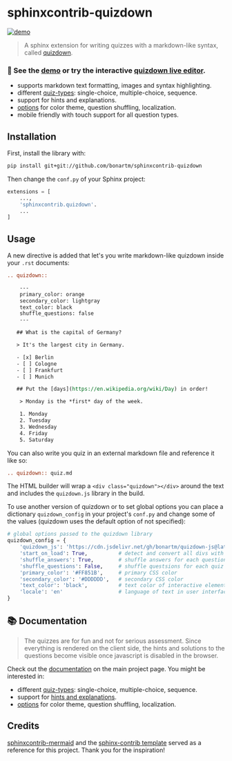  # sphinxcontrib-quizdown

[![demo](https://github.com/bonartm/sphinxcontrib-quizdown/actions/workflows/build_deploy.yml/badge.svg)](https://github.com/bonartm/sphinxcontrib-quizdown/actions/workflows/build_deploy.yml)

> A sphinx extension for writing quizzes with a markdown-like syntax, called [quizdown](https://github.com/bonartm/quizdown-js). 

### 🚀 See the [demo](https://bonartm.github.io/sphinxcontrib-quizdown/) or try the interactive [quizdown live editor](https://bonartm.github.io/quizdown-live-editor/).

- supports markdown text formatting, images and syntax highlighting.
- different [quiz-types](https://github.com/bonartm/quizdown-js/blob/main/docs/syntax.md): single-choice, multiple-choice, sequence.
- support for hints and explanations.
- [options](https://github.com/bonartm/quizdown-js/blob/main/docs/options.md) for color theme, question shuffling, localization.
- mobile friendly with touch support for all question types.


## Installation

First, install the library with:

```bash
pip install git+git://github.com/bonartm/sphinxcontrib-quizdown
```

Then change the `conf.py` of your Sphinx project:

```python
extensions = [
    ...,
    'sphinxcontrib.quizdown'.
    ...
]
```

## Usage

A new directive is added that let's you write markdown-like quizdown inside your `.rst` documents:

```rst
.. quizdown::

    ---
    primary_color: orange
    secondary_color: lightgray
    text_color: black
    shuffle_questions: false
    ---

   ## What is the capital of Germany?

   > It's the largest city in Germany.  

   - [x] Berlin
   - [ ] Cologne
   - [ ] Frankfurt
   - [ ] Munich

   ## Put the [days](https://en.wikipedia.org/wiki/Day) in order!

    > Monday is the *first* day of the week.

    1. Monday
    2. Tuesday
    3. Wednesday
    4. Friday
    5. Saturday  
```

You can also write you quiz in an external markdown file and reference it like so:

```rst
.. quizdown:: quiz.md
```

The HTML builder will wrap a `<div class="quizdown"></div>` around the text and includes the `quizdown.js` library in the build.

To use another version of quizdown or to set global options you can place a dictionary `quizdown_config` in your project's `conf.py` and change some of the values (quizdown uses the default option of not specified):

```python
# global options passed to the quizdown library
quizdown_config = {
    'quizdown_js': 'https://cdn.jsdelivr.net/gh/bonartm/quizdown-js@latest/public/build/quizdown.js' # quizdown javascript
    'start_on_load': True,			# detect and convert all divs with class quizdown
    'shuffle_answers': True,		# shuffle answers for each question
    'shuffle_questions': False,     # shuffle questsions for each quiz
    'primary_color': '#FF851B',     # primary CSS color
    'secondary_color': '#DDDDDD',   # secondary CSS color
    'text_color': 'black',          # text color of interactive elements
    'locale': 'en'                  # language of text in user interface
}
```


## 📚 Documentation

> The quizzes are for fun and not for serious assessment. Since everything is rendered on the client side, the hints and solutions to the questions become visible once javascript is disabled in the browser.

Check out the [documentation](https://github.com/bonartm/quizdown-js/blob/main/docs/) on the main project page. You might be interested in:

- different [quiz-types](https://github.com/bonartm/quizdown-js/blob/main/docs/syntax.md): single-choice, multiple-choice, sequence.
- support for [hints and explanations](https://github.com/bonartm/quizdown-js/blob/main/docs/syntax.md#hints-and-comments).
- [options](https://github.com/bonartm/quizdown-js/blob/main/docs/options.md) for color theme, question shuffling, localization.



## Credits

[sphinxcontrib-mermaid](https://github.com/mgaitan/sphinxcontrib-mermaid) and the [sphinx-contrib template](https://github.com/sphinx-contrib/cookiecutter) served as a reference for this project. Thank you for the inspiration!